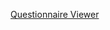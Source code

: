 
[Questionnaire Viewer](https://project-wildfyre.github.io/domain-archetype/?q=https://virtually-healthcare.github.io/HL7-FHIR-Implementation-Guide/Questionnaire-DailyPhysicalActivity.json)
